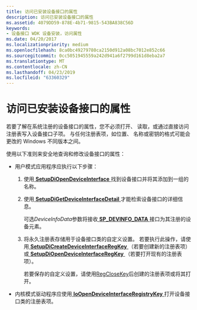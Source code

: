 ```yaml
---
title: 访问已安装设备接口的属性
description: 访问已安装设备接口的属性
ms.assetid: 4079DD59-878E-4b71-9815-543BA838C56D
keywords:
- 设备接口 WDK 设备安装，访问属性
ms.date: 04/20/2017
ms.localizationpriority: medium
ms.openlocfilehash: 8ca0bc49279780ca2150d912a08bc7012e852c66
ms.sourcegitcommit: 0cc5051945559a242d941a6f2799d161d8eba2a7
ms.translationtype: MT
ms.contentlocale: zh-CN
ms.lasthandoff: 04/23/2019
ms.locfileid: "63360329"
---
```

# <a name="accessing-the-properties-of-installed-device-interfaces"></a>访问已安装设备接口的属性


若要了解在系统注册的设备接口的属性，您不必须打开、 读取，或通过直接访问注册表写入设备接口子项。 与任何注册表项，如位置、 名称或密钥的格式可能会更改的 Windows 不同版本之间。

使用以下准则来安全地查询和修改设备接口的属性：

-   用户模式应用程序应执行以下步骤：

    1.  使用[ **SetupDiOpenDeviceInterface** ](https://msdn.microsoft.com/library/windows/hardware/ff552074)找到设备接口并将其添加到一组的名称。

    2.  使用[ **SetupDiGetDeviceInterfaceDetail** ](https://msdn.microsoft.com/library/windows/hardware/ff551120)才能检索设备接口的详细信息。

        可选*DeviceInfoData*参数将接收[ **SP_DEVINFO_DATA** ](https://msdn.microsoft.com/library/windows/hardware/ff552344)接口为其注册的设备元素。

    3.  将永久注册表存储用于设备接口类的自定义设置。 若要执行此操作，请使用[ **SetupDiCreateDeviceInterfaceRegKey** ](https://msdn.microsoft.com/library/windows/hardware/ff550967) （若要创建新的注册表项） 或[ **SetupDiOpenDeviceInterfaceRegKey** ](https://msdn.microsoft.com/library/windows/hardware/ff552075)（若要打开现有的注册表项）。

        若要保存的自定义设置，请使用[RegCloseKey](https://go.microsoft.com/fwlink/p/?linkid=194543)后创建的注册表项或将其打开。

-   内核模式驱动程序应使用[ **IoOpenDeviceInterfaceRegistryKey** ](https://msdn.microsoft.com/library/windows/hardware/ff549433)打开设备接口类的注册表项。

 

 





